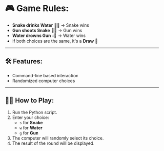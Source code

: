 # 🎮 Game Rules:
- **Snake drinks Water** 🐍💧 → Snake wins  
- **Gun shoots Snake** 🔫🐍 → Gun wins  
- **Water drowns Gun** 💧🔫 → Water wins  
- If both choices are the same, it's a **Draw** 🤝

---

## 🛠️ Features:
- Command-line based interaction  
- Randomized computer choices

---

## 🧑‍💻 How to Play:
1. Run the Python script.  
2. Enter your choice:
   - `s` for **Snake**
   - `w` for **Water**
   - `g` for **Gun**
3. The computer will randomly select its choice.  
4. The result of the round will be displayed.

